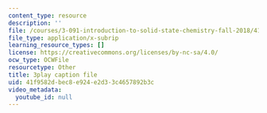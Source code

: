 ```yaml
---
content_type: resource
description: ''
file: /courses/3-091-introduction-to-solid-state-chemistry-fall-2018/41f9582dbec8e924e2d33c4657892b3c_ZSv_gYLBi8E.srt
file_type: application/x-subrip
learning_resource_types: []
license: https://creativecommons.org/licenses/by-nc-sa/4.0/
ocw_type: OCWFile
resourcetype: Other
title: 3play caption file
uid: 41f9582d-bec8-e924-e2d3-3c4657892b3c
video_metadata:
  youtube_id: null
---
```

